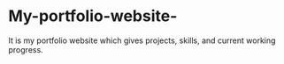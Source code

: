# My-portfolio-website-
It is my portfolio website which gives projects, skills, and current working progress.
